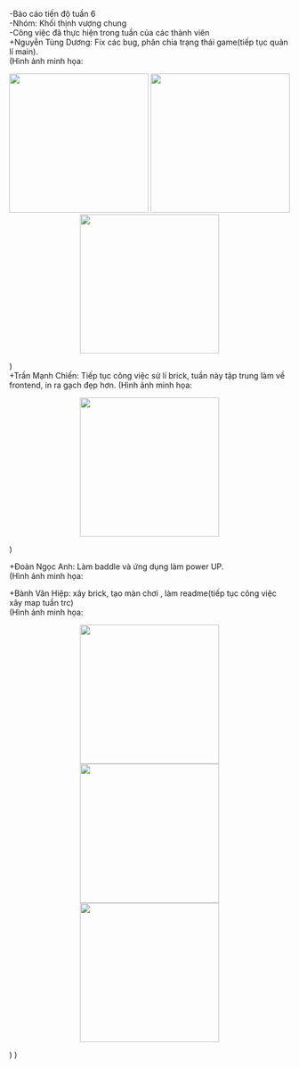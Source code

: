 -Báo cáo tiến độ tuần 6  
-Nhóm: Khối thịnh vượng chung  
-Công việc đã thực hiện trong tuần của các thành viên  
  +Nguyễn Tùng Dương: Fix các bug, phân chia trạng thái game(tiếp tục quản lí main).  
   (Hình ảnh minh họa:  
     <p align="center">
      <img src="https://github.com/user-attachments/assets/b43d9d83-44f7-48a1-91c0-4216882d67c5" width="250">
      <img src="https://github.com/user-attachments/assets/37a3657b-3d34-4f39-b1c9-35a41ea6f743" width="250">
      <img src="https://github.com/user-attachments/assets/9cfa6851-858d-4460-b0b4-e303d8812f23" width="250">
      </p>
    )  
  +Trần Mạnh Chiến: Tiếp tục công việc sử lí brick, tuần này tập trung làm về frontend, in ra gạch đẹp hơn.
    (Hình ảnh minh họa:  
       <p align="center">
        <img src="https://github.com/user-attachments/assets/9eb72f13-8d58-454e-8845-f5048f937263" width="250">
       </p>
      )  

  +Đoàn Ngọc Anh: Làm baddle và ứng dụng làm power UP.    
    (Hình ảnh minh họa:  
    
  +Bành Văn Hiệp: xây brick, tạo màn chơi , làm readme(tiếp tục công việc xây map tuần trc)  
    (Hình ảnh minh họa:  
      <p align="center">
      <img src="https://github.com/user-attachments/assets/dc239e4d-11a1-4888-aaaa-a57607a19ab2" width="250" style="margin: 0 10px;">
      <img src="https://github.com/user-attachments/assets/9eeacfe6-6890-47f5-9276-68dfe26938ed" width="250" style="margin: 0 10px;">
      <img src="https://github.com/user-attachments/assets/76152946-1ae6-47a8-b7df-dae00f0d3701" width="250" style="margin: 0 10px;">
      </p>)
    )  
  
